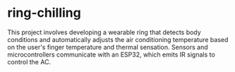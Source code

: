 # ring-chilling
This project involves developing a wearable ring that detects body conditions and automatically adjusts the air conditioning temperature based on the user's finger temperature and thermal sensation. Sensors and microcontrollers communicate with an ESP32, which emits IR signals to control the AC.
